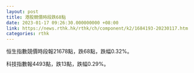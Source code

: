 ```yaml
---
layout: post
title: 港股競價時段跌68點
date: 2023-01-17 09:26:30.000000000 +08:00
link: https://news.rthk.hk/rthk/ch/component/k2/1684193-20230117.htm
categories: rthk
---
```


恒生指數競價時段報21678點，跌68點，跌幅0.32%。

科技指數報4493點，跌13點，跌幅0.29%。
